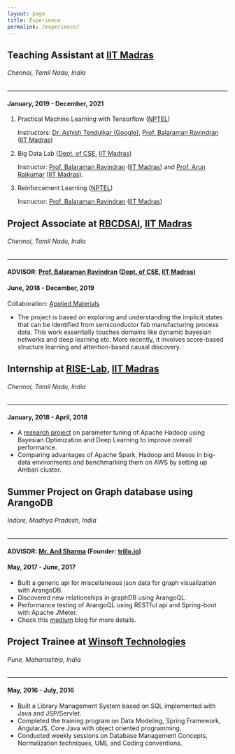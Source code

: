 ```yaml
---
layout: page
title: Experience
permalink: /experience/
---
```


## Teaching Assistant at [IIT Madras](https://www.iitm.ac.in)
###### Chennai, Tamil Nadu, India 
--------------------------------------------------
#### January, 2019 - December, 2021

1. Practical Machine Learning with Tensorflow ([NPTEL](https://swayam.gov.in/nd1_noc20_cs44/preview))
    
    Instructors: [Dr. Ashish Tendulkar (Google)](https://www.linkedin.com/in/ashishtendulkar), [Prof. Balaraman Ravindran](http://www.cse.iitm.ac.in/~ravi/) ([IIT Madras](https://www.iitm.ac.in))
2. Big Data Lab ([Dept. of CSE](https://www.cse.iitm.ac.in/course_details.php?arg=MTQw), [IIT Madras](https://www.iitm.ac.in))

    Instructor: [Prof. Balaraman Ravindran](http://www.cse.iitm.ac.in/~ravi/) ([IIT Madras](https://www.iitm.ac.in)) and [Prof. Arun Rajkumar](https://sites.google.com/view/arun-rajkumar) ([IIT Madras](https://www.iitm.ac.in)).
3. Reinforcement Learning ([NPTEL](https://swayam.gov.in/nd1_noc21_cs71/preview))

    Instructor: [Prof. Balaraman Ravindran](http://www.cse.iitm.ac.in/~ravi/) ([IIT Madras](https://www.iitm.ac.in))

## Project Associate at [RBCDSAI](https://rbcdsai.iitm.ac.in), [IIT Madras](https://www.iitm.ac.in)
###### Chennai, Tamil Nadu, India 
--------------------------------------------------
#### ADVISOR: [Prof. Balaraman Ravindran](http://www.cse.iitm.ac.in/~ravi/) ([Dept. of CSE](https://www.cse.iitm.ac.in), [IIT Madras](https://www.iitm.ac.in))
#### June, 2018 - December, 2019

Collaboration: [Applied Materials](https://www.appliedmaterials.com)
* The project is based on exploring and understanding the implicit states that can be identified from semiconductor fab manufacturing process data. This work essentially touches domains like dynamic bayesian networks and deep learning etc. More recently, it involves score-based structure learning and attention-based causal discovery. 


## Internship at [RISE-Lab](https://rise-iil.github.io), [IIT Madras](https://www.iitm.ac.in)
###### Chennai, Tamil Nadu, India 
--------------------------------------------------
#### January, 2018 - April, 2018

* A [research project](https://drive.google.com/file/d/1gyUPFzFd9H0oP6abI5eJ-d-YEd4vpUZK/view?usp=sharing) on parameter tuning of Apache Hadoop using Bayesian Optimization and Deep Learning to improve overall performance.
* Comparing advantages of Apache Spark, Hadoop and Mesos in big-data environments and benchmarking them on AWS by setting up Ambari cluster.


## Summer Project on Graph database using ArangoDB
###### Indore, Madhya Pradesh, India 
--------------------------------------------------
#### ADVISOR: [Mr. Anil Sharma](https://anil789.medium.com) (Founder: [trillo.io](http://trillo.io/)) 
#### May, 2017 - June, 2017

* Built a generic api for miscellaneous json data for graph visualization with ArangoDB.
* Discovered new relationships in graphDB using ArangoQL.
* Performance testing of ArangoQL using RESTful api and Spring-boot with Apache JMeter.
* Check this [medium](http://goo.gl/wWLbmV) blog for more details.



## Project Trainee at [Winsoft Technologies](http://www.winsoftech.com)
###### Pune, Maharashtra, India
-----------------------
#### May, 2016 - July, 2016

* Built a Library Management System based on SQL implemented with Java and JSP/Servlet.
* Completed the training program on Data Modeling, Spring Framework, AngularJS, Core Java with object oriented programming.
* Conducted weekly sessions on Database Management Concepts, Normalization techniques, UML and Coding conventions.
